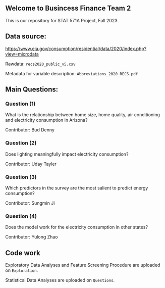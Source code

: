 ## Welcome to Busincess Finance Team 2
This is our repository for STAT 571A Project, Fall 2023

## Data source:
https://www.eia.gov/consumption/residential/data/2020/index.php?view=microdata

Rawdata: `recs2020_public_v5.csv`

Metadata for variable description:  `Abbreviations_2020_RECS.pdf`
## Main Questions:
### Question (1)
What is the relationship between home size, home quality, air conditioning and electricity
consumption in Arizona?

Contributor: Bud Denny
### Question (2)
Does lighting meaningfully impact electricity consumption?

Contributor: Uday Tayler
### Question (3)
Which predictors in the survey are the most salient to predict energy consumption?

Contributor: Sungmin Ji
### Question (4)
Does the model work for the electricity consumption in other states?

Contributor: Yulong Zhao

## Code work
Exploratory Data Analyses and Feature Screening Procedure are uploaded on `Exploration`.

Statistical Data Analyses are uploaded on `Questions`.


